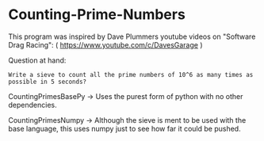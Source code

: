 # Counting-Prime-Numbers


This program was inspired by Dave Plummers youtube videos on "Software Drag Racing": ( https://www.youtube.com/c/DavesGarage )

Question at hand:
    
    Write a sieve to count all the prime numbers of 10^6 as many times as possible in 5 seconds?

CountingPrimesBasePy -> Uses the purest form of python with no other dependencies.

CountingPrimesNumpy -> Although the sieve is ment to be used with the base language, this uses numpy just to see how far it could be pushed.
